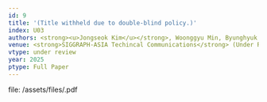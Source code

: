 ```yaml
---
id: 9
title: '(Title withheld due to double-blind policy.)'
index: U03
authors: <strong><u>Jongseok Kim</u></strong>, Woonggyu Min, Byunghyuk Youn, Ohyun Jo*
venue: <strong>SIGGRAPH-ASIA Techincal Communications</strong> (Under Review)
vtype: under review
year: 2025
ptype: Full Paper
---
```


file: /assets/files/.pdf
